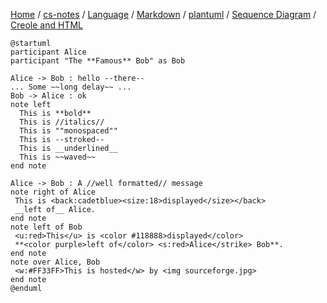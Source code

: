 [Home](https://mengxianbin.github.io) /
[cs-notes](https://mengxianbin.github.io/cs-notes/site) /
[Language](https://mengxianbin.github.io/cs-notes/site/Language) /
[Markdown](https://mengxianbin.github.io/cs-notes/site/Language/Markdown) /
[plantuml](https://mengxianbin.github.io/cs-notes/site/Language/Markdown/plantuml) /
[Sequence Diagram](https://mengxianbin.github.io/cs-notes/site/Language/Markdown/plantuml/Sequence%20Diagram) /
[Creole and HTML](https://mengxianbin.github.io/cs-notes/site/Language/Markdown/plantuml/Sequence%20Diagram/Creole%20and%20HTML)

```puml
@startuml
participant Alice
participant "The **Famous** Bob" as Bob

Alice -> Bob : hello --there--
... Some ~~long delay~~ ...
Bob -> Alice : ok
note left
  This is **bold**
  This is //italics//
  This is ""monospaced""
  This is --stroked--
  This is __underlined__
  This is ~~waved~~
end note

Alice -> Bob : A //well formatted// message
note right of Alice
 This is <back:cadetblue><size:18>displayed</size></back>
 __left of__ Alice.
end note
note left of Bob
 <u:red>This</u> is <color #118888>displayed</color>
 **<color purple>left of</color> <s:red>Alice</strike> Bob**.
end note
note over Alice, Bob
 <w:#FF33FF>This is hosted</w> by <img sourceforge.jpg>
end note
@enduml
```
